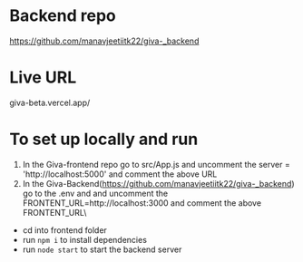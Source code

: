 # Backend repo
https://github.com/manavjeetiitk22/giva-_backend

# Live URL 
giva-beta.vercel.app/

# To set up locally and run
1. In the Giva-frontend repo go to src/App.js and uncomment the server = 'http://localhost:5000' and comment the above URL
2. In the Giva-Backend(https://github.com/manavjeetiitk22/giva-_backend) go to the .env and and uncomment the FRONTENT_URL=http://localhost:3000 and comment the above FRONTENT_URL\

- cd into frontend folder
- run `npm i` to install dependencies
- run `node start` to start the backend server
